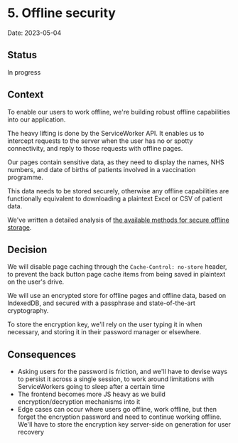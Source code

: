 # 5. Offline security

Date: 2023-05-04

## Status

In progress

## Context

To enable our users to work offline, we're building robust offline capabilities
into our application.

The heavy lifting is done by the ServiceWorker API. It enables us to intercept
requests to the server when the user has no or spotty connectivity, and reply
to those requests with offline pages.

Our pages contain sensitive data, as they need to display the names, NHS
numbers, and date of births of patients involved in a vaccination programme.

This data needs to be stored securely, otherwise any offline capabilities are
functionally equivalent to downloading a plaintext Excel or CSV of patient
data.

We've written a detailed analysis of [the available methods for secure offline storage](../docs/secure-offline-storage.md).

## Decision

We will disable page caching through the `Cache-Control: no-store` header, to
prevent the back button page cache items from being saved in plaintext on the
user's drive.

We will use an encrypted store for offline pages and offline data, based on
IndexedDB, and secured with a passphrase and state-of-the-art cryptography.

To store the encryption key, we'll rely on the user typing it in when
necessary, and storing it in their password manager or elsewhere.

## Consequences

- Asking users for the password is friction, and we'll have to devise ways to
  persist it across a single session, to work around limitations with
  ServiceWorkers going to sleep after a certain time
- The frontend becomes more JS heavy as we build encryption/decryption
  mechanisms into it
- Edge cases can occur where users go offline, work offline, but then forget
  the encryption password and need to continue working offline. We'll have to
  store the encryption key server-side on generation for user recovery
